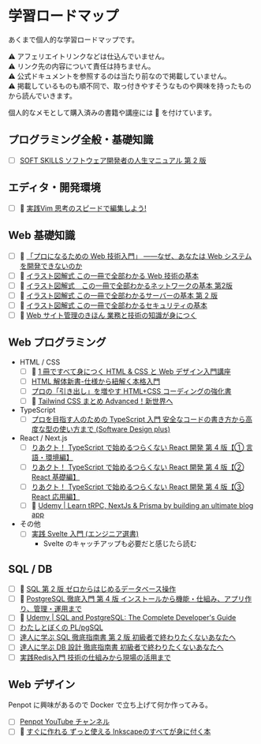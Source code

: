 # 学習ロードマップ

あくまで個人的な学習ロードマップです。<br />

⚠︎ アフェリエイトリンクなどは仕込んでいません。<br />
⚠︎ リンク先の内容について責任は持ちません。<br />
⚠︎ 公式ドキュメントを参照するのは当たり前なので掲載していません。<br />
⚠︎ 掲載しているものも順不同で、取っ付きやすそうなものや興味を持ったものから読んでいきます。<br />

個人的なメモとして購入済みの書籍や講座には 📗 を付けています。

## プログラミング全般・基礎知識

- [ ] [SOFT SKILLS ソフトウェア開発者の人生マニュアル 第 2 版](https://www.amazon.co.jp/SOFT-SKILLS-%E3%82%BD%E3%83%95%E3%83%88%E3%82%A6%E3%82%A7%E3%82%A2%E9%96%8B%E7%99%BA%E8%80%85%E3%81%AE%E4%BA%BA%E7%94%9F%E3%83%9E%E3%83%8B%E3%83%A5%E3%82%A2%E3%83%AB-%E7%AC%AC2%E7%89%88-%E3%82%B8%E3%83%A7%E3%83%B3%E3%83%BB%E3%82%BD%E3%83%B3%E3%83%A1%E3%82%BA/dp/4296000500/ref=tmm_hrd_swatch_0?_encoding=UTF8&qid=1684333796&sr=8-8)

## エディタ・開発環境

- [ ] 📗 [実践Vim 思考のスピードで編集しよう!](https://www.amazon.co.jp/%E5%AE%9F%E8%B7%B5Vim-%E6%80%9D%E8%80%83%E3%81%AE%E3%82%B9%E3%83%94%E3%83%BC%E3%83%89%E3%81%A7%E7%B7%A8%E9%9B%86%E3%81%97%E3%82%88%E3%81%86-Drew-Neil/dp/4048916599)

## Web 基礎知識

- [ ] 📗 [「プロになるための Web 技術入門」 ――なぜ、あなたは Web システムを開発できないのか](https://gihyo.jp/dp/ebook/2021/978-4-297-12596-7)
- [ ] 📗 [イラスト図解式 この一冊で全部わかる Web 技術の基本](https://www.amazon.co.jp/dp/B06XNMMC9S/?coliid=I1K87444CWFH1Y&colid=A2W21XC69JS1&psc=0&ref_=list_c_wl_lv_ov_lig_dp_it)
- [ ] 📗 [イラスト図解式　この一冊で全部わかるネットワークの基本 第2版](https://www.amazon.co.jp/gp/product/4815617678/ref=ppx_yo_dt_b_asin_title_o01_s00?ie=UTF8&psc=1)
- [ ] 📗 [イラスト図解式 この一冊で全部わかるサーバーの基本 第 2 版](https://www.amazon.co.jp/dp/B09V73QG1B/?coliid=I3BQ8TMJV24STM&colid=A2W21XC69JS1&psc=0&ref_=list_c_wl_lv_ov_lig_dp_it)
- [ ] 📗 [イラスト図解式 この一冊で全部わかるセキュリティの基本](https://www.amazon.co.jp/dp/B0756SS7N3/?coliid=I1KB3H83JGLXOM&colid=A2W21XC69JS1&psc=0&ref_=list_c_wl_lv_ov_lig_dp_it)
- [ ] 📗 [Web サイト管理のきほん 業務と技術の知識が身につく](https://www.amazon.co.jp/dp/4297129221/?coliid=I3IB44I211RUA3&colid=A2W21XC69JS1&psc=1&ref_=list_c_wl_lv_ov_lig_dp_it)

## Web プログラミング

- HTML / CSS
  - [ ] 📗 [1 冊ですべて身につく HTML & CSS と Web デザイン入門講座](https://www.amazon.co.jp/%E3%80%90Amazon-co-jp-%E9%99%90%E5%AE%9A%E3%80%911%E5%86%8A%E3%81%A7%E3%81%99%E3%81%B9%E3%81%A6%E8%BA%AB%E3%81%AB%E3%81%A4%E3%81%8FHTML-CSS%E3%81%A8Web%E3%83%87%E3%82%B6%E3%82%A4%E3%83%B3%E5%85%A5%E9%96%80%E8%AC%9B%E5%BA%A7-DL%E7%89%B9%E5%85%B8-Flexbox/dp/4797398892/ref=sr_1_5?__mk_ja_JP=%E3%82%AB%E3%82%BF%E3%82%AB%E3%83%8A&crid=DD6JDA3K7J2I&keywords=html+css&qid=1684162905&sprefix=html+cs%2Caps%2C252&sr=8-5)
  - [ ] [HTML 解体新書-仕様から紐解く本格入門](https://wgn-obs.shop-pro.jp/?pid=167400957)
  - [ ] [プロの「引き出し」を増やす HTML+CSS コーディングの強化書](https://amzn.asia/d/14SB2Nm)
  - [ ] 📗 [Tailwind CSS まとめ Advanced！新世界へ](https://booth.pm/ja/items/3039023)

- TypeScript
  - [ ] [プロを目指す人のための TypeScript 入門 安全なコードの書き方から高度な型の使い方まで (Software Design plus) ](https://direct.gihyo.jp/view/item/000000002672)

- React / Next.js
  - [ ] [りあクト！ TypeScript で始めるつらくない React 開発 第 4 版【① 言語・環境編】](https://booth.pm/ja/items/2368045?_ga=2.19830011.295833508.1684250117-1973564341.1684250117)
  - [ ] [りあクト！ TypeScript で始めるつらくない React 開発 第 4 版【② React 基礎編】](https://oukayuka.booth.pm/items/2368019)
  - [ ] [りあクト！ TypeScript で始めるつらくない React 開発 第 4 版【③ React 応用編】](https://booth.pm/ja/items/2367992?_ga=2.12081015.295833508.1684250117-1973564341.1684250117)
  - [ ] 📗 [Udemy | Learn tRPC, NextJs & Prisma by building an ultimate blog app](https://www.udemy.com/course/learn-trpc-nextjs-prisma/)

- その他
  - [ ] [実践 Svelte 入門 (エンジニア選書) ](https://www.amazon.co.jp/dp/4297134950/?coliid=I1FNA4XV48VZOM&colid=31MB3TDIL6DCM&psc=1&ref_=list_c_wl_gv_ov_lig_pi_dp)
    - Svelte のキャッチアップも必要だと感じたら読む

## SQL / DB

- [ ] 📗 [SQL 第 2 版 ゼロからはじめるデータベース操作](https://www.seshop.com/product/detail/20276?utm_source=sebook&utm_medium=organic)
- [ ] 📗 [PostgreSQL 徹底入門 第 4 版 インストールから機能・仕組み、アプリ作り、管理・運用まで](https://www.amazon.co.jp/PostgreSQL%E5%BE%B9%E5%BA%95%E5%85%A5%E9%96%80-%E7%AC%AC4%E7%89%88-%E3%82%A4%E3%83%B3%E3%82%B9%E3%83%88%E3%83%BC%E3%83%AB%E3%81%8B%E3%82%89%E6%A9%9F%E8%83%BD%E3%83%BB%E4%BB%95%E7%B5%84%E3%81%BF%E3%80%81%E3%82%A2%E3%83%97%E3%83%AA%E4%BD%9C%E3%82%8A%E3%80%81%E7%AE%A1%E7%90%86%E3%83%BB%E9%81%8B%E7%94%A8%E3%81%BE%E3%81%A7-%E8%BF%91%E8%97%A4-%E9%9B%84%E5%A4%AA/dp/4798160431)
- [ ] 📗 [Udemy | SQL and PostgreSQL: The Complete Developer's Guide](https://www.udemy.com/course/sql-and-postgresql/)
- [ ] [わたしとぼくの PL/pgSQL](https://www.amazon.co.jp/%E3%82%8F%E3%81%9F%E3%81%97%E3%81%A8%E3%81%BC%E3%81%8F%E3%81%AEPL-pgSQL-%E6%8A%80%E8%A1%93%E3%81%AE%E6%B3%89%E3%82%B7%E3%83%AA%E3%83%BC%E3%82%BA%EF%BC%88NextPublishing%EF%BC%89-%E7%9B%AE%E9%BB%92-%E8%81%96/dp/484439827X)
- [ ] [達人に学ぶ SQL 徹底指南書 第 2 版 初級者で終わりたくないあなたへ](https://www.amazon.co.jp/%E9%81%94%E4%BA%BA%E3%81%AB%E5%AD%A6%E3%81%B6SQL%E5%BE%B9%E5%BA%95%E6%8C%87%E5%8D%97%E6%9B%B8-%E7%AC%AC2%E7%89%88-%E5%88%9D%E7%B4%9A%E8%80%85%E3%81%A7%E7%B5%82%E3%82%8F%E3%82%8A%E3%81%9F%E3%81%8F%E3%81%AA%E3%81%84%E3%81%82%E3%81%AA%E3%81%9F%E3%81%B8-CodeZine-BOOKS/dp/4798157821)
- [ ] [達人に学ぶ DB 設計 徹底指南書 初級者で終わりたくないあなたへ](https://www.amazon.co.jp/%E9%81%94%E4%BA%BA%E3%81%AB%E5%AD%A6%E3%81%B6DB%E8%A8%AD%E8%A8%88-%E5%BE%B9%E5%BA%95%E6%8C%87%E5%8D%97%E6%9B%B8-%E5%88%9D%E7%B4%9A%E8%80%85%E3%81%A7%E7%B5%82%E3%82%8F%E3%82%8A%E3%81%9F%E3%81%8F%E3%81%AA%E3%81%84%E3%81%82%E3%81%AA%E3%81%9F%E3%81%B8-%E3%83%9F%E3%83%83%E3%82%AF/dp/4798124702/ref=pd_lpo_sccl_1/358-4619609-3547532?pd_rd_w=Y8ylb&content-id=amzn1.sym.d769922e-188a-40cc-a180-3315f856e8d6&pf_rd_p=d769922e-188a-40cc-a180-3315f856e8d6&pf_rd_r=GJWG12DQG4BDTKT20REX&pd_rd_wg=fCMLy&pd_rd_r=97e63b69-6e13-4ad8-b450-bf72ca3766e9&pd_rd_i=4798124702&psc=1)
- [ ] [実践Redis入門 技術の仕組みから現場の活用まで](https://amzn.asia/d/deT1Lbd)

## Web デザイン

Penpot に興味があるので Docker で立ち上げて何か作ってみる。

- [ ] [Penpot YouTube チャンネル](https://www.youtube.com/channel/UCAqS8G72uv9P5HG1IfgnQ9g)
- [ ] 📗 [すぐに作れる ずっと使える Inkscapeのすべてが身に付く本](https://www.amazon.co.jp/%E3%81%99%E3%81%90%E3%81%AB%E4%BD%9C%E3%82%8C%E3%82%8B-%E3%81%9A%E3%81%A3%E3%81%A8%E4%BD%BF%E3%81%88%E3%82%8B-Inkscape%E3%81%AE%E3%81%99%E3%81%B9%E3%81%A6%E3%81%8C%E8%BA%AB%E3%81%AB%E4%BB%98%E3%81%8F%E6%9C%AC-%E9%A3%AF%E5%A1%9A-%E5%B0%86%E5%BC%98/dp/4297105853)
